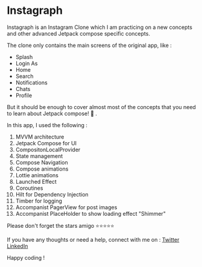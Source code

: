 # Instagraph
Instagraph is an Instagram Clone which I am practicing on a new concepts and other advanced Jetpack compose specific concepts.

The clone only contains the main screens of the original app, like :
- Splash
- Login As
- Home
- Search
- Notifications
- Chats 
- Profile

But it should be enough to cover almost most of the concepts that you need to learn about Jetpack compose! 🤩 .

In this app, I used the following :

1. MVVM architecture 
2. Jetpack Compose for UI
3. CompositonLocalProvider
4. State management
6. Compose Navigation
6. Compose animations
7. Lottie animations
8. Launched Effect
9. Coroutines
10. Hilt for Dependency Injection
11. Timber for logging
12. Accompanist PagerView for post images
13. Accompanist PlaceHolder to show loading effect "Shimmer"

Please don't forget the stars amigo ⭐⭐⭐⭐⭐ 

If you have any thoughts or need a help, connect with me on :
[Twitter](www.twitter.com/mustfaibra)
[LinkedIn](https://www.linkedin.com/in/mustafa-ibrahim-58b918206)

Happy coding !

